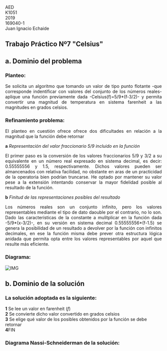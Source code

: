 AED <br>
K1051 <br>
2019 <br>
169040-1 <br>
Juan Ignacio Echaide	

## Trabajo Práctico Nº7 "Celsius"

## <strong>a</strong>. Dominio del problema
### Planteo:
<P ALIGN="justify">Se solicita un algoritmo que tomando un valor de tipo punto flotante -que corresponde indentificar con valores del conjunto de los números reales- aplique una función previamente dada -Celsius(f)=5/9*(f-3/2)- y permita convertir una magnitud de temperatura en sistema farenheit a las magnitudes en grados celsios.

### Refinamiento problema:
<P ALIGN="justify">El planteo en cuestión ofrece ofrece dos dificultades en relación a la magnitud que la función debe retornar

<strong>a</strong> <i>Representación del valor fraccionario 5/9 incluido en la función </i>

  
<P ALIGN="justify"> El primer paso es la conversión de los valores fraccionarios 5/9 y 3/2 a su equivalente en un número real expresado en sistema decimal, es decir: 0.55555556 y 1.5, respectivamente. Dichos valores pueden ser almancenados con relativa facilidad, no obstante en aras de un practicidad de la operatoria bien podrían truncarse. 
He optado por mantener su valor pese a la extensión intentando conservar la mayor fidelidad posible al resultado de la función.  
  
<strong>b</strong> <i>Finitud de las representaciones posibles del resultado </i> 

<P ALIGN="justify">Los números reales son un conjunto infinito, pero los valores representables mediante el tipo de dato daouble por el contrario, no lo son. Dado las características de la constante a mulitplicar en la función dada -5/9*(x-3/2)-, en su versión en sistema decimal 0.55555556*(f-1.5) se genera la posibilidad de un resultado a devolver por la función con infinitos decimales, en ese la función misma debe prever otra estructura lógica anidada que permita opta entre los valores representables por aquel que resulte más eficiente. 
  
  

### Diagrama:
![IMG](https://user-images.githubusercontent.com/43832189/57878692-f7842600-77f0-11e9-8aec-77436807c872.png)


## <strong>b</strong>. Dominio de la solución
### La solución adoptada es la siguiente:

<strong>1</strong>  Se lee un valor en farenheit (<i>f</i>) </br>
<strong>2</strong>  Se convierte dicho valor convertido en grados celsios </br>
<strong>3</strong> Se elige qué valor de los posibles obtenidos por la función se debe retornar </br>
<strong>4</strong>FIN

### Diagrama Nassi-Schneiderman de la solución:



